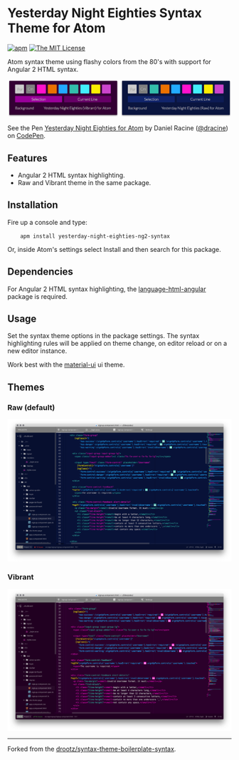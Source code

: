 # Yesterday Night Eighties Syntax Theme for Atom

[![apm](https://img.shields.io/apm/v/yesterday-night-eighties-ng2-syntax.svg)](https://atom.io/packages/yesterday-night-eighties-ng2-syntax)
[![The MIT License](https://img.shields.io/badge/license-MIT-orange.svg)](https://github.com/drootz/yesterday-night-eighties-ng2-syntax/blob/master/LICENSE)

Atom syntax theme using flashy colors from the 80's with support for Angular 2 HTML syntax.

![](https://raw.githubusercontent.com/drootz/yesterday-night-eighties-ng2-syntax/master/img/preview-palettes.png)

<p data-height="265" data-theme-id="dark" data-slug-hash="zobRgL" data-default-tab="css,result" data-user="dracine" data-embed-version="2" data-pen-title="Yesterday Night Eighties for Atom" class="codepen">See the Pen <a href="http://codepen.io/dracine/pen/zobRgL/">Yesterday Night Eighties for Atom</a> by Daniel Racine (<a href="http://codepen.io/dracine">@dracine</a>) on <a href="http://codepen.io">CodePen</a>.</p>
<script async src="https://production-assets.codepen.io/assets/embed/ei.js"></script>

## Features
- Angular 2 HTML syntax highlighting.
- Raw and Vibrant theme in the same package.

## Installation

Fire up a console and type:

        apm install yesterday-night-eighties-ng2-syntax

Or, inside Atom's settings select Install and then search for this package.

## Dependencies

For Angular 2 HTML syntax highlighting, the [language-html-angular](https://atom.io/packages/language-html-angular) package is required.

## Usage

Set the syntax theme options in the package settings. The syntax highlighting rules will be applied on theme change, on editor reload or on a new editor instance.

Work best with the [material-ui](https://atom.io/themes/material-ui) ui theme.

## Themes

### Raw (default)

![](https://raw.githubusercontent.com/drootz/yesterday-night-eighties-ng2-syntax/master/img/preview-raw.png)

### Vibrant

![](https://raw.githubusercontent.com/drootz/yesterday-night-eighties-ng2-syntax/master/img/preview-vibrant.png)

***

Forked from the [drootz/syntax-theme-boilerplate-syntax](https://atom.io/packages/syntax-theme-boilerplate-syntax).
